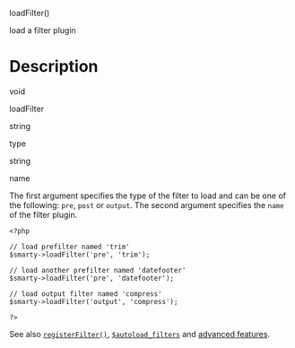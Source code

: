 loadFilter()

load a filter plugin

Description
===========

void

loadFilter

string

type

string

name

The first argument specifies the type of the filter to load and can be
one of the following: `pre`, `post` or `output`. The second argument
specifies the `name` of the filter plugin.

    <?php

    // load prefilter named 'trim'
    $smarty->loadFilter('pre', 'trim');

    // load another prefilter named 'datefooter'
    $smarty->loadFilter('pre', 'datefooter');

    // load output filter named 'compress'
    $smarty->loadFilter('output', 'compress');

    ?>

See also [`registerFilter()`](#api.register.filter),
[`$autoload_filters`](#variable.autoload.filters) and [advanced
features](#advanced.features).
